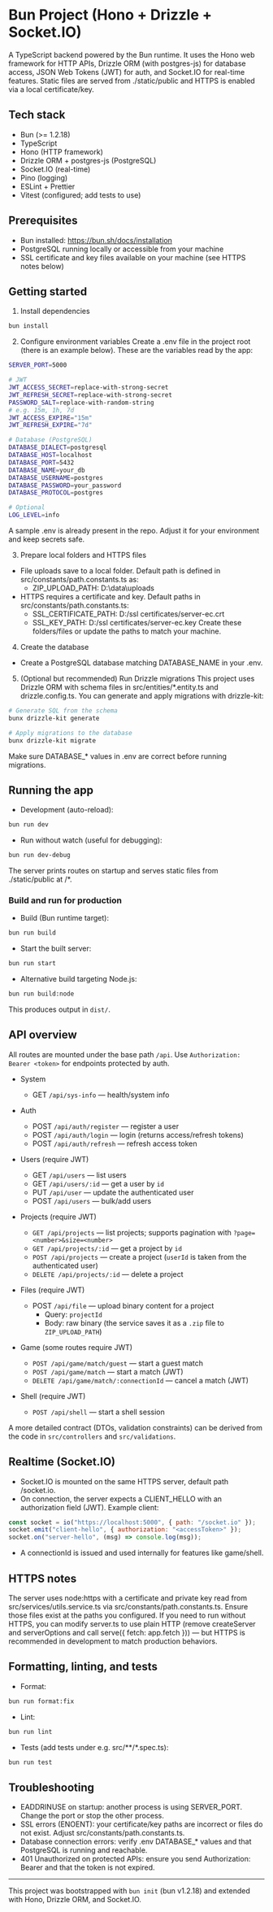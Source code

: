 # Bun Project (Hono + Drizzle + Socket.IO)

A TypeScript backend powered by the Bun runtime. It uses the Hono web framework for HTTP APIs, Drizzle ORM (with postgres-js) for database access, JSON Web Tokens (JWT) for auth, and Socket.IO for real-time features. Static files are served from ./static/public and HTTPS is enabled via a local certificate/key.

## Tech stack
- Bun (>= 1.2.18)
- TypeScript
- Hono (HTTP framework)
- Drizzle ORM + postgres-js (PostgreSQL)
- Socket.IO (real-time)
- Pino (logging)
- ESLint + Prettier
- Vitest (configured; add tests to use)

## Prerequisites
- Bun installed: https://bun.sh/docs/installation
- PostgreSQL running locally or accessible from your machine
- SSL certificate and key files available on your machine (see HTTPS notes below)

## Getting started
1) Install dependencies
```bash
bun install
```

2) Configure environment variables
Create a .env file in the project root (there is an example below). These are the variables read by the app:
```bash
SERVER_PORT=5000

# JWT
JWT_ACCESS_SECRET=replace-with-strong-secret
JWT_REFRESH_SECRET=replace-with-strong-secret
PASSWORD_SALT=replace-with-random-string
# e.g. 15m, 1h, 7d
JWT_ACCESS_EXPIRE="15m"
JWT_REFRESH_EXPIRE="7d"

# Database (PostgreSQL)
DATABASE_DIALECT=postgresql
DATABASE_HOST=localhost
DATABASE_PORT=5432
DATABASE_NAME=your_db
DATABASE_USERNAME=postgres
DATABASE_PASSWORD=your_password
DATABASE_PROTOCOL=postgres

# Optional
LOG_LEVEL=info
```
A sample .env is already present in the repo. Adjust it for your environment and keep secrets safe.

3) Prepare local folders and HTTPS files
- File uploads save to a local folder. Default path is defined in src/constants/path.constants.ts as:
  - ZIP_UPLOAD_PATH: D:\\data\\uploads
- HTTPS requires a certificate and key. Default paths in src/constants/path.constants.ts:
  - SSL_CERTIFICATE_PATH: D:/ssl certificates/server-ec.crt
  - SSL_KEY_PATH: D:/ssl certificates/server-ec.key
Create these folders/files or update the paths to match your machine.

4) Create the database
- Create a PostgreSQL database matching DATABASE_NAME in your .env.

5) (Optional but recommended) Run Drizzle migrations
This project uses Drizzle ORM with schema files in src/entities/*.entity.ts and drizzle.config.ts.
You can generate and apply migrations with drizzle-kit:
```bash
# Generate SQL from the schema
bunx drizzle-kit generate

# Apply migrations to the database
bunx drizzle-kit migrate
```
Make sure DATABASE_* values in .env are correct before running migrations.

## Running the app
- Development (auto-reload):
```bash
bun run dev
```
- Run without watch (useful for debugging):
```bash
bun run dev-debug
```

The server prints routes on startup and serves static files from ./static/public at /*.

### Build and run for production
- Build (Bun runtime target):
```bash
bun run build
```
- Start the built server:
```bash
bun run start
```
- Alternative build targeting Node.js:
```bash
bun run build:node
```
This produces output in `dist/`.

## API overview
All routes are mounted under the base path `/api`.
Use `Authorization: Bearer <token>` for endpoints protected by auth.

- System
  - GET `/api/sys-info` — health/system info

- Auth
  - POST `/api/auth/register` — register a user
  - POST `/api/auth/login` — login (returns access/refresh tokens)
  - POST `/api/auth/refresh` — refresh access token

- Users (require JWT)
  - GET `/api/users` — list users
  - GET `/api/users/:id` — get a user by `id`
  - PUT `/api/user` — update the authenticated user
  - POST `/api/users` — bulk/add users

- Projects (require JWT)
  - `GET /api/projects` — list projects; supports pagination with `?page=<number>&size=<number>`
  - `GET /api/projects/:id` — get a project by `id`
  - `POST /api/projects` — create a project (`userId` is taken from the authenticated user)
  - `DELETE /api/projects/:id` — delete a project

- Files (require JWT)
  - POST `/api/file` — upload binary content for a project
    - Query: `projectId`
    - Body: raw binary (the service saves it as a `.zip` file to `ZIP_UPLOAD_PATH`)

- Game (some routes require JWT)
  - `POST /api/game/match/guest` — start a guest match
  - `POST /api/game/match` — start a match (JWT)
  - `DELETE /api/game/match/:connectionId` — cancel a match (JWT)

- Shell (require JWT)
  - `POST /api/shell` — start a shell session

A more detailed contract (DTOs, validation constraints) can be derived from the code in `src/controllers` and `src/validations`.

## Realtime (Socket.IO)
- Socket.IO is mounted on the same HTTPS server, default path /socket.io.
- On connection, the server expects a CLIENT_HELLO with an authorization field (JWT). Example client:
```js
const socket = io("https://localhost:5000", { path: "/socket.io" });
socket.emit("client-hello", { authorization: "<accessToken>" });
socket.on("server-hello", (msg) => console.log(msg));
```
- A connectionId is issued and used internally for features like game/shell.

## HTTPS notes
The server uses node:https with a certificate and private key read from src/services/utils.service.ts via src/constants/path.constants.ts. Ensure those files exist at the paths you configured. If you need to run without HTTPS, you can modify server.ts to use plain HTTP (remove createServer and serverOptions and call serve({ fetch: app.fetch })) — but HTTPS is recommended in development to match production behaviors.

## Formatting, linting, and tests
- Format:
```bash
bun run format:fix
```
- Lint:
```bash
bun run lint
```
- Tests (add tests under e.g. src/**/*.spec.ts):
```bash
bun run test
```

## Troubleshooting
- EADDRINUSE on startup: another process is using SERVER_PORT. Change the port or stop the other process.
- SSL errors (ENOENT): your certificate/key paths are incorrect or files do not exist. Adjust src/constants/path.constants.ts.
- Database connection errors: verify .env DATABASE_* values and that PostgreSQL is running and reachable.
- 401 Unauthorized on protected APIs: ensure you send Authorization: Bearer <accessToken> and that the token is not expired.

---

This project was bootstrapped with `bun init` (bun v1.2.18) and extended with Hono, Drizzle ORM, and Socket.IO.
